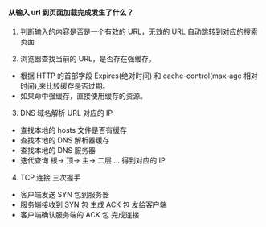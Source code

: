 #### 从输入 url 到页面加载完成发生了什么？

1. 判断输入的内容是否是一个有效的 URL，无效的 URL 自动跳转到对应的搜索页面

2. 浏览器查找当前的 URL，是否存在强缓存。

- 根据 HTTP 的首部字段 Expires(绝对时间) 和 cache-control(max-age 相对时间),来比较缓存是否过期。
- 如果命中强缓存，直接使用缓存的资源。

3. DNS 域名解析 URL 对应的 IP

- 查找本地的 hosts 文件是否有缓存
- 查找本地的 DNS 解析器缓存
- 查找本地的 DNS 服务器
- 迭代查询 根-> 顶-> 主-> 二层 ... 得到对应的 IP

4. TCP 连接 三次握手

- 客户端发送 SYN 包到服务器
- 服务端接收到 SYN 包 生成 ACK 包 发给客户端
- 客户端确认服务端的 ACK 包 完成连接
